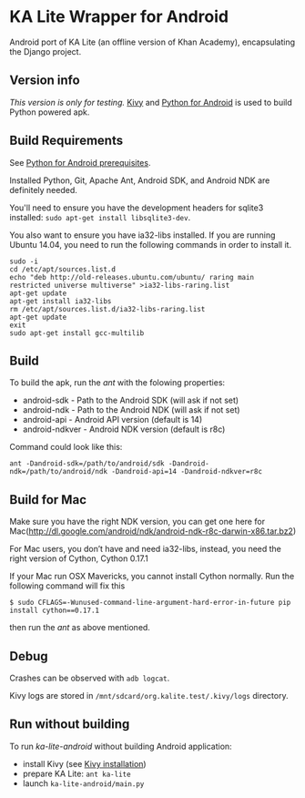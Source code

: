 KA Lite Wrapper for Android
===============

Android port of KA Lite (an offline version of Khan Academy), encapsulating the Django project.

Version info
------------
*This version is only for testing.*
[Kivy](https://github.com/kivy/kivy) and
[Python for Android](https://github.com/kivy/python-for-android)
is used to build Python powered apk.


Build Requirements
------------------
See [Python for Android prerequisites](http://python-for-android.readthedocs.org/en/latest/prerequisites/).

Installed Python, Git, Apache Ant, Android SDK, and Android NDK are definitely needed.

You'll need to ensure you have the development headers for sqlite3 installed: `sudo apt-get install libsqlite3-dev`.

You also want to ensure you have ia32-libs installed. If you are running Ubuntu 14.04, you need to run the following commands in order to install it.

	sudo -i
	cd /etc/apt/sources.list.d
	echo "deb http://old-releases.ubuntu.com/ubuntu/ raring main restricted universe multiverse" >ia32-libs-raring.list
	apt-get update
	apt-get install ia32-libs
	rm /etc/apt/sources.list.d/ia32-libs-raring.list
	apt-get update
	exit
	sudo apt-get install gcc-multilib

Build
-----
To build the apk, run the _ant_ with the folowing properties:

* android-sdk - Path to the Android SDK (will ask if not set)
* android-ndk - Path to the Android NDK (will ask if not set)
* android-api - Android API version (default is 14)
* android-ndkver - Android NDK version (default is r8c)

Command could look like this:

    ant -Dandroid-sdk=/path/to/android/sdk -Dandroid-ndk=/path/to/android/ndk -Dandroid-api=14 -Dandroid-ndkver=r8c

Build for Mac
-------------

Make sure you have the right NDK version, you can get one here for Mac(http://dl.google.com/android/ndk/android-ndk-r8c-darwin-x86.tar.bz2)

For Mac users, you don’t have and need ia32-libs, instead, you need the right version of Cython, Cython 0.17.1

If your Mac run OSX Mavericks, you cannot install Cython normally. Run the following command will fix this

	$ sudo CFLAGS=-Wunused-command-line-argument-hard-error-in-future pip install cython==0.17.1
	
then run the _ant_  as above mentioned.

Debug
-----
Crashes can be observed with `adb logcat`.

Kivy logs are stored in `/mnt/sdcard/org.kalite.test/.kivy/logs` directory.


Run without building
--------------------
To run _ka-lite-android_ without building Android application:

   * install Kivy (see [Kivy installation](http://kivy.org/docs/installation/installation.html))
   * prepare KA Lite: `ant ka-lite`
   * launch `ka-lite-android/main.py`
